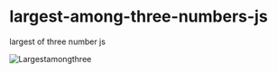 # largest-among-three-numbers-js
 largest of three number js
 

![Largestamongthree](https://github.com/krupesh788/Largest-of-three-numbers-js/assets/71176180/22495358-192c-4cb2-aa61-5fe0e7825714)
